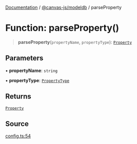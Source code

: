 [Documentation](../../../index.md) / [@canvas-js/modeldb](../index.md) / parseProperty

# Function: parseProperty()

> **parseProperty**(`propertyName`, `propertyType`): [`Property`](../type-aliases/Property.md)

## Parameters

• **propertyName**: `string`

• **propertyType**: [`PropertyType`](../type-aliases/PropertyType.md)

## Returns

[`Property`](../type-aliases/Property.md)

## Source

[config.ts:54](https://github.com/canvasxyz/canvas/blob/4c6b729f/packages/modeldb/src/config.ts#L54)
